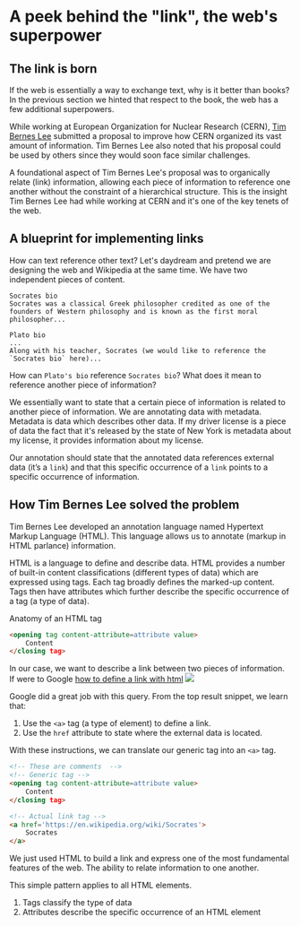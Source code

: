 # A peek behind the "link", the web's superpower
## The link is born
If the web is essentially a way to exchange text, why is it better than books? In the previous section we hinted that respect to the book, the web has a few additional superpowers.

While working at European Organization for Nuclear Research (CERN), [Tim Bernes Lee](https://en.wikipedia.org/wiki/Tim_Berners-Lee) submitted a proposal to improve how CERN organized its vast amount of information. Tim Bernes Lee also noted that his proposal could be used by others since they would soon face similar challenges.

A foundational aspect of Tim Bernes Lee's proposal was to organically relate (link) information, allowing each piece of information to reference one another without the constraint of a hierarchical structure. This is the insight Tim Bernes Lee had while working at CERN and it's one of the key tenets of the web.

## A blueprint for implementing links
How can text reference other text? Let's daydream and pretend we are designing the web and Wikipedia at the same time. We have two independent pieces of content.

```
Socrates bio
Socrates was a classical Greek philosopher credited as one of the founders of Western philosophy and is known as the first moral philosopher...

Plato bio
...
Along with his teacher, Socrates (we would like to reference the `Socrates bio` here)...
```

How can `Plato's bio` reference `Socrates bio`? What does it mean to reference another piece of information?

We essentially want to state that a certain piece of information is related to another piece of information. We are annotating data with metadata. Metadata is data which describes other data. If my driver license is a piece of data the fact that it's released by the state of New York is metadata about my license, it provides information about my license.

Our annotation should state that the annotated data references external data (it’s a  `link`) and that this specific occurrence of a `link` points to a specific occurrence of information.

## How Tim Bernes Lee solved the problem
Tim Bernes Lee developed an annotation language named Hypertext Markup Language (HTML). This language allows us to annotate (markup in HTML parlance) information.

HTML is a language to define and describe data. HTML provides a number of built-in content classifications (different types of data) which are expressed using tags. Each tag broadly defines the marked-up content. Tags then have attributes which further describe the specific occurrence of a tag (a type of data).

Anatomy of an HTML tag
```html
<opening tag content-attribute=attribute value>
    Content
</closing tag>
```

In our case, we want to describe a link between two pieces of information. If were to Google [how to define a link with html]()
![](https://curriculum-content.s3.amazonaws.com/web-development/how-to-define-a-link-with-html.jpeg)

Google did a great job with this query. From the top result snippet, we learn that:

1. Use the `<a>` tag (a type of element) to define a link.
2. Use the `href` attribute to state where the external data is located.

With these instructions, we can translate our generic tag into an `<a>` tag. 

```html
<!-- These are comments  -->
<!-- Generic tag -->
<opening tag content-attribute=attribute value>
    Content
</closing tag>

<!-- Actual link tag -->
<a href='https://en.wikipedia.org/wiki/Socrates'>
    Socrates
</a>
```

We just used HTML to build a link and express one of the most fundamental features of the web. The ability to relate information to one another. 

This simple pattern applies to all HTML elements.

1. Tags classify the type of data
2. Attributes describe the specific occurrence of an HTML element
